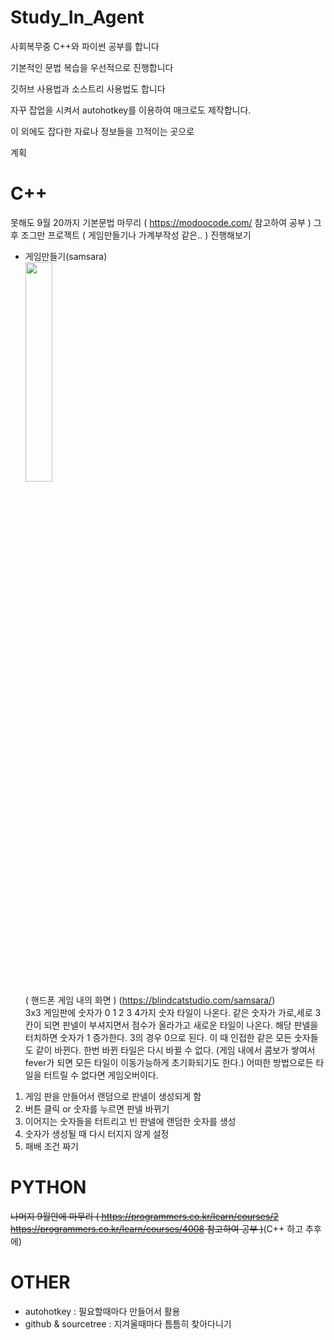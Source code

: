 # Study_In_Agent
사회복무중 C++와 파이썬 공부를 합니다

기본적인 문법 복습을 우선적으로 진행합니다

깃허브 사용법과 소스트리 사용법도 합니다

자꾸 잡업을 시켜서 autohotkey를 이용하여 매크로도 제작합니다.

이 외에도 잡다한 자료나 정보들을 끄적이는 곳으로 

계획
# C++
못해도 9월 20까지 기본문법 마무리  ( https://modoocode.com/ 참고하여 공부 ) 그 후 조그만 프로젝트 ( 게임만들기나 가계부작성 같은.. ) 진행해보기<br/>
- 게임만들기(samsara)<br/>
<img src="https://i.imgur.com/QYO9ntx.jpg" width="30%"><br/>
( 핸드폰 게임 내의 화면 ) (https://blindcatstudio.com/samsara/)<br/>
3x3 게임판에 숫자가 0 1 2 3 4가지 숫자 타일이 나온다. 같은 숫자가 가로,세로 3칸이 되면 판넬이 부셔지면서 점수가 올라가고 새로운 타일이 나온다. 해당 판넬을 터치하면 숫자가 1 증가한다. 3의 경우 0으로 된다. 이 때 인접한 같은 모든 숫자들도 같이 바뀐다. 한번 바뀐 타일은 다시 바뀔 수 없다. (게임 내에서 콤보가 쌓여서 fever가 되면 모든 타일이 이동가능하게 초기화되기도 한다.) 어떠한 방법으로든 타일을 터트릴 수 없다면 게임오버이다.
1. 게임 판을 만들어서 랜덤으로 판넬이 생성되게 함
2. 버튼 클릭 or 숫자를 누르면 판넬 바뀌기
3. 이어지는 숫자들을 터트리고 빈 판넬에 랜덤한 숫자를 생성
4. 숫자가 생성될 때 다시 터지지 않게 설정
5. 패배 조건 짜기
# PYTHON
~~나머지 9월안에 마무리 ( https://programmers.co.kr/learn/courses/2 https://programmers.co.kr/learn/courses/4008 참고하여 공부 )~~(C++ 하고 추후에)
# OTHER
- autohotkey : 필요할때마다 만들어서 활용
- github & sourcetree : 지겨울때마다 틈틈히 찾아다니기


